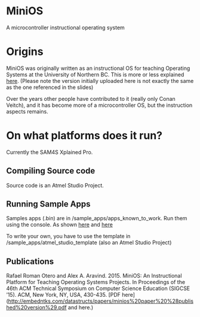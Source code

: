 # MiniOS

A microcontroller instructional operating system 


# Origins

MiniOS was originally written as an instructional OS for teaching Operating Systems at the University of Northern BC. This is more or less explained [here](http://embedntks.com/wp-content/uploads/2016/08/MiniOS-Defense-Slides.pptx). (Please note the version initially uploaded here is not exactly the same as the one referenced in the slides)

Over the years other people have contributed to it (really only Conan Veitch), and it has become more of a microcontroller OS, but the instruction aspects remains. 


# On what platforms does it run?

Currently the SAM4S Xplained Pro.


## Compiling Source code

Source code is an Atmel Studio Project.


## Running Sample Apps

Samples apps (.bin) are in /sample_apps/apps_known_to_work. Run them using the console. As shown [here](https://youtu.be/xwV5s2CTYqg) and [here](https://youtu.be/HzgY5F7Pba4)

To write your own, you have to use the template in /sample_apps/atmel_studio_template (also an Atmel Studio Project)


## Publications 

Rafael Roman Otero and Alex A. Aravind. 2015. MiniOS: An Instructional Platform for Teaching Operating Systems Projects. In Proceedings of the 46th ACM Technical Symposium on Computer Science Education (SIGCSE ’15). ACM, New York, NY, USA, 430-435. [PDF here](http://embedntks.com/datastructs/papers/minios%20paper%20%28published%20version%29.pdf and here.)

